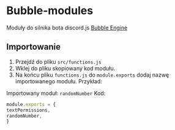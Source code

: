 # Bubble-modules
Moduły do silnika bota discord.js [Bubble Engine](https://github.com/Titon191/Bubble-engine)

## Importowanie
1. Przejdź do pliku `src/functions.js`
2. Wklej do pliku skopiowany kod modułu.
3. Na końcu pliku `functions.js` do `module.exports` dodaj nazwę importowanego modułu. Przykład:

Importowany moduł: `randomNumber`
Kod:

```js
module.exports = {
textPermissions,
randomNumber,
}
```
